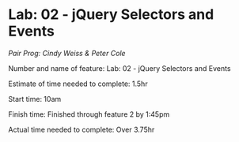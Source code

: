 # Lab: 02 - jQuery Selectors and Events

_Pair Prog: Cindy Weiss & Peter Cole_

Number and name of feature: Lab: 02 - jQuery Selectors and Events

Estimate of time needed to complete: 1.5hr

Start time: 10am

Finish time: Finished through feature 2 by 1:45pm

Actual time needed to complete: Over 3.75hr
